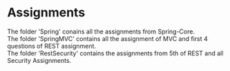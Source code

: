 # Assignments

The folder 'Spring' conains all the assignments from Spring-Core.<br/>
The folder 'SpringMVC' contains all the assignment of MVC and first 4 questions of REST assignment.<br/>
The folder 'RestSecurity' contains the assignments from 5th of REST and all Security Assignments.<br/>
